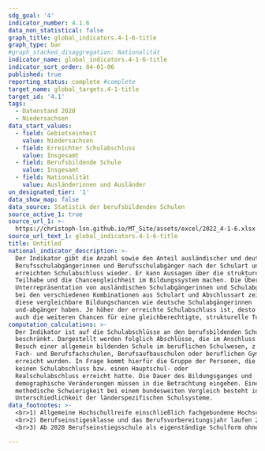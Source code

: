 ```yaml
---
sdg_goal: '4'
indicator_number: 4.1.6
data_non_statistical: false
graph_title: global_indicators.4-1-6-title
graph_type: bar
#graph_stacked_disaggregation: Nationalität
indicator_name: global_indicators.4-1-6-title
indicator_sort_order: 04-01-06
published: true
reporting_status: complete #complete
target_name: global_targets.4-1-title
target_id: '4.1'
tags:
  - Datenstand 2020
  - Niedersachsen
data_start_values:
  - field: Gebietseinheit
    value: Niedersachsen
  - field: Erreichter Schulabschluss
    value: Insgesamt
  - field: Berufsbildende Schule
    value: Insgesamt
  - field: Nationalität
    value: Ausländerinnen und Ausländer
un_designated_tier: '1'
data_show_map: false
data_source: Statistik der berufsbildenden Schulen
source_active_1: true
source_url_1: >-
  https://christoph-lsn.github.io/MT_Site/assets/excel/2022_4-1-6.xlsx
source_url_text_1: global_indicators.4-1-6-title
title: Untitled
national_indicator_description: >-
  Der Indikator gibt die Anzahl sowie den Anteil ausländischer und deutscher
  Berufsschulabgängerinnen und Berufsschulabgänger nach der Schulart und dem
  erreichten Schulabschluss wieder. Er kann Aussagen über die strukturelle
  Teilhabe und die Chancengleichheit im Bildungssystem machen. Die Über- bzw.
  Unterrepräsentation von ausländischen Schulabgängerinnen und Schulabgängern
  bei den verschiedenen Kombinationen aus Schulart und Abschlussart zeigt an, ob
  diese vergleichbare Bildungschancen wie deutsche Schulabgängerinnen
  und-abgänger haben. Je höher der erreichte Schulabschluss ist, desto besser
  auch die weiteren Chancen für eine gleichberechtigte, strukturelle Teilhabe.
computation_calculations: >-
  Der Indikator ist auf die Schulabschlüsse an den berufsbildenden Schulen
  beschränkt. Dargestellt werden folglich Abschlüsse, die im Anschluss an den
  Besuch einer allgemein bildenden Schule im beruflichen Schulwesen, z.B. an
  Fach- und Berufsfachschulen, Berufsaufbauschulen oder beruflichen Gymnasien,
  erreicht wurden. In Frage kommt hierfür die Gruppe der Personen, die zuvor
  keinen Schulabschluss bzw. einen Hauptschul- oder
  Realschulabschluss erreicht hatte. Die Dauer des Bildungsganges und
  demographische Veränderungen müssen in die Betrachtung eingehen. Eine
  methodische Schwierigkeit bei einem bundesweiten Vergleich besteht in der
  Unterschiedlichkeit der länderspezifischen Schulsysteme.
data_footnotes: >-
  <br>1) Allgemeine Hochschullreife einschließlich fachgebundene Hochschulreife.
  <br>2) Berufseinstigesklasse und das Berufsvorbereitungsjahr laufen 2020 aus.
  <br>3) Ab 2020 Berufseinstiegsschule als eigenständige Schulform ohne Untergruppierung. Die Berufeinstiegsschule löst ab dem Jahr 2020 die Berufseinstigesklasse und das Berufsvorbereitungsjahr ab.

---
```

